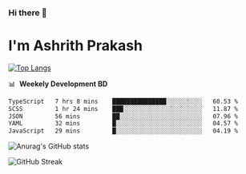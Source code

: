 ### Hi there 👋
# I'm Ashrith Prakash

[![Top Langs](https://github-readme-stats.vercel.app/api/top-langs/?username=xxcheckmatexx&count_private=true&include_all_commits=true&show_icons=true&line_height=20&title_color=FFFFFF&icon_color=FFFFFF&text_color=FFFFFF&bg_color=0D1117&langs_count=8)](https://github.com/anuraghazra/github-readme-stats)

📊 &nbsp;**Weekely Development BD**

<!--START_SECTION:waka-->

```txt
TypeScript   7 hrs 8 mins    ███████████████░░░░░░░░░░   60.53 %
SCSS         1 hr 24 mins    ███░░░░░░░░░░░░░░░░░░░░░░   11.87 %
JSON         56 mins         ██░░░░░░░░░░░░░░░░░░░░░░░   07.96 %
YAML         32 mins         █░░░░░░░░░░░░░░░░░░░░░░░░   04.57 %
JavaScript   29 mins         █░░░░░░░░░░░░░░░░░░░░░░░░   04.19 %
```

<!--END_SECTION:waka-->

![Anurag's GitHub stats](https://github-readme-stats.vercel.app/api?username=xxcheckmatexx&count_private=true&show_icons=true&theme=merko)  

![GitHub Streak](http://github-readme-streak-stats.herokuapp.com?user=xxcheckmatexx&theme=merko&hide_border=true&date_format=M%20j%5B%2C%20Y%5D&fire=DD0E0B)
<br/>

